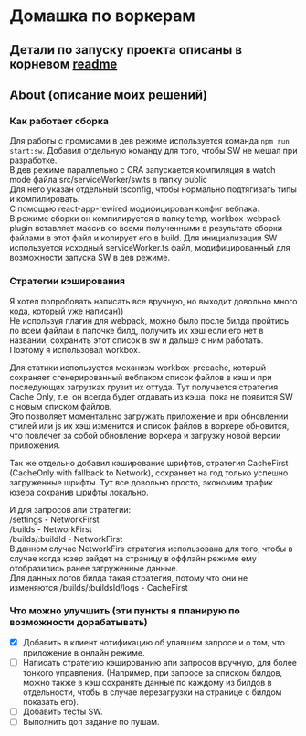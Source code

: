 # Домашка по воркерам

## Детали по запуску проекта описаны в корневом [readme](../README.md)

## About (описание моих решений)

### Как работает сборка

Для работы с промисами в дев режиме используется команда `npm run start:sw`.
Добавил отдельную команду для того, чтобы SW не мешал при разработке.  
В дев режиме параллельно с CRA запускается компиляция в watch mode файла src/serviceWorker/sw.ts в папку public  
Для него указан отдельный tsconfig, чтобы нормально подтягивать типы и компилировать.  
С помощью react-app-rewired модифицирован конфиг вебпака.  
В режиме сборки он компилируется в папку temp, workbox-webpack-plugin
вставляет массив со всеми полученными в результате сборки файлами в этот файл и копирует его в build.
Для инициализации SW используется исходный serviceWorker.ts файл, модифицированный для возможности запуска SW в дев режиме.

### Стратегии кэширования

Я хотел попробовать написать все вручную, но выходит довольно много кода, который уже написан))  
Не используя плагин для webpack, можно было после билда пройтись по всем файлам в папочке билд, получить их хэш если его нет в названии, сохранить этот список в sw и дальше с ним работать.
Поэтому я использовал workbox.

Для статики используется механизм workbox-precache, который сохраняет сгенерированный вебпаком список файлов в кэш и при последующих загрузках грузит их оттуда.
Тут получается стратегия Cache Only, т.е. он всегда будет отдавать из кэша, пока не появится SW с новым списком файлов.  
Это позволяет моментально загружать приложение и при обновлении стилей или js их хэш изменится и список файлов в воркере обновится, что повлечет за собой обновление воркера и загрузку новой версии приложения.

Так же отдельно добавил кэширование шрифтов, стратегия CacheFirst (CacheOnly with fallback to Network), сохраняет на год только успешно загруженные шрифты. Тут все довольно просто, экономим трафик юзера сохранив шрифты локально.

И для запросов апи стратегии:  
/settings - NetworkFirst  
/builds - NetworkFirst  
/builds/:buildId - NetworkFirst  
В данном случае NetworkFirs стратегия использована для того, чтобы в случае
когда юзер зайдет на страницу в оффлайн режиме ему отобразились ранее загруженные данные.  
Для данных логов билда такая стратегия, потому что они не изменяются
/builds/:buildsId/logs - CacheFirst

### Что можно улучшить (эти пункты я планирую по возможности дорабатывать)

- [x] Добавить в клиент нотификацию об упавшем запросе и о том, что приложение в онлайн режиме.
- [ ] Написать стратегию кэшированию апи запросов вручную, для более тонкого управления. (Например, при запросе за списком билдов, можно также в кэш сохранять данные по каждому из билдов в отдельности, чтобы в случае перезагрузки на странице с билдом показать его).
- [ ] Добавить тесты SW.
- [ ] Выполнить доп задание по пушам.
